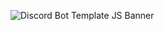 ![Discord Bot Template JS Banner](https://github.com/OfficialCodeSpiral/discord-bot-base-js/blob/assets/CodeSpiral-Bot-JS.png)
